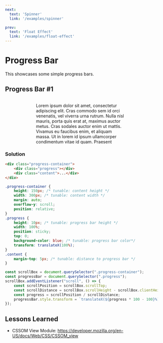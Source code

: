 ```yaml
---
next:
  text: 'Spinner'
  link: '/examples/spinner'

prev:
  text: 'Float Effect'
  link: '/examples/float-effect'
---
```


# Progress Bar

This showcases some simple progress bars.

## Progress Bar #1

<div class="progress-container">
<div class="progress"></div>
<div class="content">
Lorem ipsum dolor sit amet, consectetur adipiscing elit. Cras commodo sem id orci venenatis, vel viverra urna rutrum. Nulla nisl mauris, porta quis erat at, maximus auctor metus. Cras sodales auctor enim ut mattis. Vivamus eu faucibus enim, et aliquam massa. Ut in lorem id ipsum ullamcorper condimentum vitae id quam. Praesent rhoncus mi ut dui lacinia pulvinar. In faucibus nibh et massa fermentum porta. Maecenas ultrices, turpis eu sodales facilisis, urna lectus bibendum urna, vel lobortis leo nulla vel augue. Duis pellentesque sollicitudin massa, a efficitur eros aliquet in. Sed malesuada accumsan ultrices. Duis cursus felis et felis consequat, nec tincidunt nisi pulvinar.

Aenean sagittis, risus at consectetur finibus, ante justo sodales enim, at laoreet augue erat in justo. Mauris facilisis condimentum ultricies. Sed erat ante, blandit nec ullamcorper nec, fringilla vel mauris. Ut id magna sodales, viverra nibh id, maximus purus. Praesent eu est a arcu porttitor ullamcorper. Vivamus vitae consequat nisl, in malesuada dui. Integer molestie viverra condimentum. In hac habitasse platea dictumst. Quisque elementum ut purus a accumsan.

Suspendisse tempor mauris eget rhoncus eleifend. Cras sagittis nunc odio, ut consequat purus posuere at. Morbi at turpis non mi ullamcorper rutrum. Integer at ornare urna. Mauris vulputate neque vel arcu fermentum, ut blandit lacus iaculis. Nullam et interdum lectus. Vestibulum at mattis tellus, a imperdiet lorem. Lorem ipsum dolor sit amet, consectetur adipiscing elit. Duis feugiat velit vel nulla posuere malesuada. Aenean ornare suscipit sapien. Suspendisse in cursus nibh. Cras consectetur leo dolor, faucibus lobortis magna semper a. Mauris ultrices risus a enim pharetra laoreet.

Vestibulum accumsan odio vel nisl congue tristique. Quisque sollicitudin convallis libero sit amet dictum. Mauris libero quam, iaculis vel nisl a, faucibus consectetur eros. Ut purus nisi, finibus vel neque eget, placerat sagittis felis. Maecenas sed varius eros. Suspendisse ultricies ut leo ut consectetur. Etiam gravida, quam at laoreet porttitor, velit felis pretium enim, quis condimentum diam quam eget velit. Maecenas metus mi, rutrum ac condimentum non, laoreet eget justo.

Donec non nisi non odio pharetra dapibus ac non magna. Sed magna massa, accumsan id nibh eget, luctus placerat sem. Sed eu sodales eros. Sed sagittis dignissim velit ac fringilla. Nullam sollicitudin ex sit amet iaculis lacinia. Integer non nulla fringilla, feugiat leo a, bibendum mauris. Nam gravida tempor augue, at lobortis augue iaculis vitae. 
</div>
</div>

<style>
    .progress-container {
        height: 150px;
        width: 300px;
        margin: auto;
        overflow-y: scroll;
        position: relative;
    }
    .progress {
        height: 10px;
        width: 100%;
        position: sticky;
        top: 0;
        background-color: blue;
        transform: translateX(100%);
    }
    .content {
        margin-top: 5px;
    }
</style>

<script setup>
import { onMounted } from "vue";

onMounted(() => {
    const scrollBox = document.querySelector(".progress-container");
    const progressBar = document.querySelector(".progress");
    scrollBox.addEventListener("scroll", () => {
        const scrollPosition = scrollBox.scrollTop;
        const scrollDistance = scrollBox.scrollHeight - scrollBox.clientHeight;
        const progress = scrollPosition / scrollDistance;
        progressBar.style.transform = `translateX(${progress * 100 - 100}%)`;
    });
});
</script>

### Solution

```html
<div class="progress-container">
    <div class="progress"></div>
    <div class="content">...</div>
</div>
```

```css
.progress-container {
    height: 150px; /* tunable: content height */
    width: 300px; /* tunable: content width */
    margin: auto;
    overflow-y: scroll;
    position: relative;
}
.progress {
    height: 10px; /* tunable: progress bar height */
    width: 100%;
    position: sticky;
    top: 0;
    background-color: blue; /* tunable: progress bar color*/
    transform: translateX(100%);
}
.content {
    margin-top: 5px; /* tunable: distance to progress bar */
}
```

```js
const scrollBox = document.querySelector(".progress-container");
const progressBar = document.querySelector(".progress");
scrollBox.addEventListener("scroll", () => {
    const scrollPosition = scrollBox.scrollTop;
    const scrollDistance = scrollBox.scrollHeight - scrollBox.clientHeight;
    const progress = scrollPosition / scrollDistance;
    progressBar.style.transform = `translateX(${progress * 100 - 100}%)`;
});
```

## Lessons Learned

- CSSOM View Module: https://developer.mozilla.org/en-US/docs/Web/CSS/CSSOM_view
